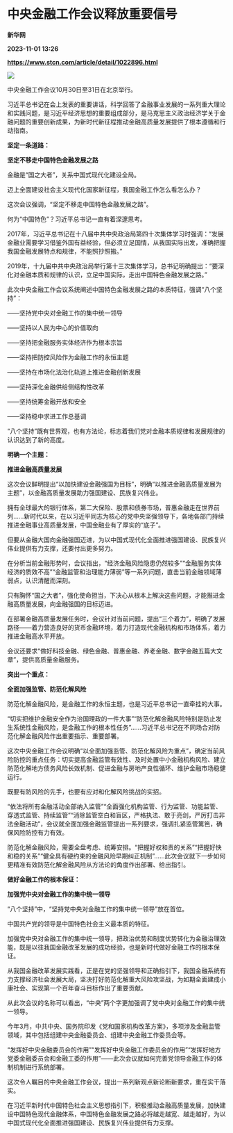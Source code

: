 # 中央金融工作会议释放重要信号
**新华网**

**2023-11-01 13:26**

**https://www.stcn.com/article/detail/1022896.html**

![](https://stcn-main.oss-cn-shenzhen.aliyuncs.com/upload/wechat/20231101/20231101211133_65424e85670f0.png)

中央金融工作会议10月30日至31日在北京举行。

习近平总书记在会上发表的重要讲话，科学回答了金融事业发展的一系列重大理论和实践问题，是习近平经济思想的重要组成部分，是马克思主义政治经济学关于金融问题的重要创新成果，为新时代新征程推动金融高质量发展提供了根本遵循和行动指南。

**坚定一条道路：**

**坚定不移走中国特色金融发展之路**

金融是“国之大者”，关系中国式现代化建设全局。

迈上全面建设社会主义现代化国家新征程，我国金融工作怎么看怎么办？

这次会议强调，“坚定不移走中国特色金融发展之路”。

何为“中国特色”？习近平总书记一直有着深邃思考。

2017年，习近平总书记在十八届中共中央政治局第四十次集体学习时强调：“发展金融业需要学习借鉴外国有益经验，但必须立足国情，从我国实际出发，准确把握我国金融发展特点和规律，不能照抄照搬。”

2019年，十九届中共中央政治局举行第十三次集体学习，总书记明确提出：“要深化对金融本质和规律的认识，立足中国实际，走出中国特色金融发展之路。”

此次中央金融工作会议系统阐述中国特色金融发展之路的本质特征，强调“八个坚持”：

——坚持党中央对金融工作的集中统一领导

——坚持以人民为中心的价值取向

——坚持把金融服务实体经济作为根本宗旨

——坚持把防控风险作为金融工作的永恒主题

——坚持在市场化法治化轨道上推进金融创新发展

——坚持深化金融供给侧结构性改革

——坚持统筹金融开放和安全

——坚持稳中求进工作总基调

“八个坚持”既有世界观，也有方法论，标志着我们党对金融本质规律和发展规律的认识达到了新的高度。

**明确一个主题：**

**推进金融高质量发展**

这次会议鲜明提出“以加快建设金融强国为目标”，明确“以推进金融高质量发展为主题”，以金融高质量发展助力强国建设、民族复兴伟业。

拥有全球最大的银行体系，第二大保险、股票和债券市场，普惠金融走在世界前列……新时代以来，在以习近平同志为核心的党中央坚强领导下，各地各部门持续推进金融事业高质量发展，中国金融业有了厚实的“底子”。

但要从金融大国向金融强国迈进，为以中国式现代化全面推进强国建设、民族复兴伟业提供有力支撑，还要付出更多努力。

在分析当前金融形势时，会议指出，“经济金融风险隐患仍然较多”“金融服务实体经济的质效不高”“金融监管和治理能力薄弱”等一系列问题，直击当前金融领域薄弱点，认识清醒而深刻。

只有胸怀“国之大者”，强化使命担当，下决心从根本上解决这些问题，才能推进金融高质量发展，向金融强国的目标迈进。

在部署金融高质量发展任务时，会议针对当前问题，提出“三个着力”，明确了发展路径——着力营造良好的货币金融环境，着力打造现代金融机构和市场体系，着力推进金融高水平开放。

会议还要求“做好科技金融、绿色金融、普惠金融、养老金融、数字金融五篇大文章”，提供高质量金融服务。

**突出一个重点：**

**全面加强监管、防范化解风险**

防范化解金融风险，是金融工作的永恒主题，也是习近平总书记一直牵挂的大事。

“切实把维护金融安全作为治国理政的一件大事”“防范化解金融风险特别是防止发生系统性金融风险，是金融工作的根本性任务”……习近平总书记在不同场合对防范化解金融风险作出重要指示、重要部署。

这次中央金融工作会议明确“以全面加强监管、防范化解风险为重点”，确定当前风险防控的重点任务：切实提高金融监管有效性、及时处置中小金融机构风险、建立防范化解地方债务风险长效机制、促进金融与房地产良性循环、维护金融市场稳健运行。

既要有防风险的先手，也要有应对和化解风险挑战的实招。

“依法将所有金融活动全部纳入监管”“全面强化机构监管、行为监管、功能监管、穿透式监管、持续监管”“消除监管空白和盲区，严格执法、敢于亮剑，严厉打击非法金融活动”，会议就全面加强金融监管提出一系列要求，强调扎紧监管篱笆，确保风险防控有力有效。

防范化解金融风险，需要全盘考虑、统筹安排。“把握好权和责的关系”“把握好快和稳的关系”“健全具有硬约束的金融风险早期纠正机制”……此次会议就下一步如何更精准有效防范化解金融风险从方法论的角度作出部署、给出指引。

**做好金融工作的根本保证：**

**加强党中央对金融工作的集中统一领导**

“八个坚持”中，“坚持党中央对金融工作的集中统一领导”放在首位。

中国共产党的领导是中国特色社会主义最本质的特征。

加强党中央对金融工作的集中统一领导，把政治优势和制度优势转化为金融治理效能，既是以往我国金融改革发展的成功经验，也是新时代做好金融工作的根本保证。

从我国金融改革发展实践看，正是在党的坚强领导和正确指引下，我国金融系统有力支撑经济社会发展大局，坚决打好防范化解重大风险攻坚战，为如期全面建成小康社会、实现第一个百年奋斗目标作出了重要贡献。

从此次会议的名称可以看出，“中央”两个字更加强调了党中央对金融工作的集中统一领导。

今年3月，中共中央、国务院印发《党和国家机构改革方案》，多项涉及金融监管领域，其中包括组建中央金融委员会、组建中央金融工作委员会等。

“发挥好中央金融委员会的作用”“发挥好中央金融工作委员会的作用”“发挥好地方党委金融委员会和金融工委的作用”——此次会议就如何完善党领导金融工作的体制机制进行系统部署。

这次令人瞩目的中央金融工作会议，提出一系列新观点新论断新要求，重在实干落实。

在习近平新时代中国特色社会主义思想指引下，积极推动金融高质量发展，加快建设中国特色现代金融体系，中国特色金融发展之路必将越走越宽、越走越好，为以中国式现代化全面推进强国建设、民族复兴伟业提供有力支撑。